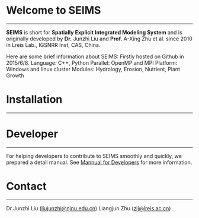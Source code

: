 # Welcome to SEIMS #
----------

**SEIMS** is short for **Spatially Explicit Integrated Modeling System** and is originally developed by **Dr.** Junzhi Liu and **Prof.** A-Xing Zhu et al. since 2010 in Lreis Lab., IGSNRR Inst, CAS, China.

Here are some brief information about SEIMS:
Firstly hosted on Github in 2015/6/8.
Language: C++, Python
Parallel: OpenMP and MPI
Platform: Windows and linux cluster
Modules: Hydrology, Erosion, Nutrient, Plant Growth

# Installation #
----------

# Developer #
----------
For helping developers to contribute to SEIMS smoothly and quickly, we prepared a detail manual.
See [Mannual for Developers](Developer.md) for more information.

# Contact #
----------
Dr.Junzhi Liu (liujunzhi@njnu.edu.cn)
Liangjun Zhu (zlj@lreis.ac.cn)